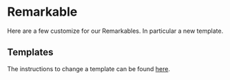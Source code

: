 # Remarkable

Here are a few customize for our Remarkables. In particular a new template.

## Templates

The instructions to change a template can be found [here](https://remarkablewiki.com/tips/templates).